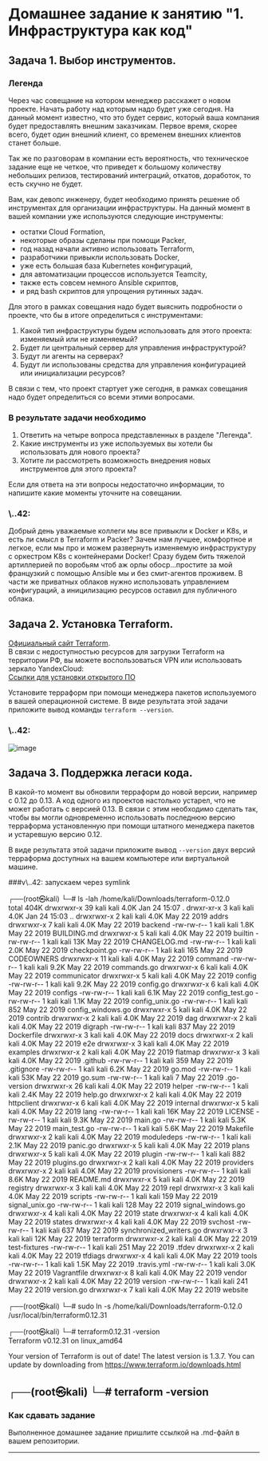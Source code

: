 # Домашнее задание к занятию "1. Инфраструктура как код"

## Задача 1. Выбор инструментов. 
 
### Легенда
 
Через час совещание на котором менеджер расскажет о новом проекте. Начать работу над которым надо 
будет уже сегодня. 
На данный момент известно, что это будет сервис, который ваша компания будет предоставлять внешним заказчикам.
Первое время, скорее всего, будет один внешний клиент, со временем внешних клиентов станет больше.

Так же по разговорам в компании есть вероятность, что техническое задание еще не четкое, что приведет к большому
количеству небольших релизов, тестирований интеграций, откатов, доработок, то есть скучно не будет.  
   
Вам, как девопс инженеру, будет необходимо принять решение об инструментах для организации инфраструктуры.
На данный момент в вашей компании уже используются следующие инструменты: 
- остатки Сloud Formation, 
- некоторые образы сделаны при помощи Packer,
- год назад начали активно использовать Terraform, 
- разработчики привыкли использовать Docker, 
- уже есть большая база Kubernetes конфигураций, 
- для автоматизации процессов используется Teamcity, 
- также есть совсем немного Ansible скриптов, 
- и ряд bash скриптов для упрощения рутинных задач.  

Для этого в рамках совещания надо будет выяснить подробности о проекте, что бы в итоге определиться с инструментами:

1. Какой тип инфраструктуры будем использовать для этого проекта: изменяемый или не изменяемый?
1. Будет ли центральный сервер для управления инфраструктурой?
1. Будут ли агенты на серверах?
1. Будут ли использованы средства для управления конфигурацией или инициализации ресурсов? 
 
В связи с тем, что проект стартует уже сегодня, в рамках совещания надо будет определиться со всеми этими вопросами.

### В результате задачи необходимо

1. Ответить на четыре вопроса представленных в разделе "Легенда". 
1. Какие инструменты из уже используемых вы хотели бы использовать для нового проекта? 
1. Хотите ли рассмотреть возможность внедрения новых инструментов для этого проекта? 

Если для ответа на эти вопросы недостаточно информации, то напишите какие моменты уточните на совещании.

### \\..42:
Добрый день уважаемые коллеги мы все привыкли к Docker и K8s, и есть ли смысл в Terraform и Packer? Зачем нам лучшее, комфортное и легкое,  если мы про и можем развернуть изменяемую инфраструктуру с оркестром K8s с контейнерами Docker! Сразу будем бить тяжелой артиллерией по воробьям чтоб аж орлы обоср...простите за мой французкий с помощью Ansible мы и без смит-агентов проживем. В части же приватных облаков нужно использовать управлением конфигураций, а иницилизацию ресурсов оставил для публичного облака.

## Задача 2. Установка Terraform. 

[Официальный сайт Terraform](https://www.terraform.io/).   
В связи с недоступностью ресурсов для загрузки Terraform на территории РФ, вы можете воспользоваться VPN или использовать зеркало YandexCloud:      
[Ссылки для установки открытого ПО](https://github.com/netology-code/devops-materials/blob/master/README.md)

Установите терраформ при помощи менеджера пакетов используемого в вашей операционной системе.
В виде результата этой задачи приложите вывод команды `terraform --version`.

### \\..42:
![image](https://user-images.githubusercontent.com/109209673/214403496-f838722e-ecfb-48ce-9581-27481b2f39bf.png)

## Задача 3. Поддержка легаси кода. 

В какой-то момент вы обновили терраформ до новой версии, например с 0.12 до 0.13. 
А код одного из проектов настолько устарел, что не может работать с версией 0.13. 
В связи с этим необходимо сделать так, чтобы вы могли одновременно использовать последнюю версию терраформа установленную при помощи
штатного менеджера пакетов и устаревшую версию 0.12. 

В виде результата этой задачи приложите вывод `--version` двух версий терраформа доступных на вашем компьютере 
или виртуальной машине.


###v\\..42:
запускаем через symlink
                                                                                                                                                                                                         
┌──(root㉿kali)
└─# ls -lah /home/kali/Downloads/terraform-0.12.0                                 
total 404K
drwxrwxr-x 39 kali kali 4.0K Jan 24 15:07 .
drwxr-xr-x  3 kali kali 4.0K Jan 24 15:03 ..
drwxrwxr-x  2 kali kali 4.0K May 22  2019 addrs
drwxrwxr-x  7 kali kali 4.0K May 22  2019 backend
-rw-rw-r--  1 kali kali 1.8K May 22  2019 BUILDING.md
drwxrwxr-x  5 kali kali 4.0K May 22  2019 builtin
-rw-rw-r--  1 kali kali  13K May 22  2019 CHANGELOG.md
-rw-rw-r--  1 kali kali 2.0K May 22  2019 checkpoint.go
-rw-rw-r--  1 kali kali  165 May 22  2019 CODEOWNERS
drwxrwxr-x 11 kali kali 4.0K May 22  2019 command
-rw-rw-r--  1 kali kali 9.2K May 22  2019 commands.go
drwxrwxr-x  6 kali kali 4.0K May 22  2019 communicator
drwxrwxr-x  5 kali kali 4.0K May 22  2019 config
-rw-rw-r--  1 kali kali 9.2K May 22  2019 config.go
drwxrwxr-x  6 kali kali 4.0K May 22  2019 configs
-rw-rw-r--  1 kali kali 6.1K May 22  2019 config_test.go
-rw-rw-r--  1 kali kali 1.1K May 22  2019 config_unix.go
-rw-rw-r--  1 kali kali  852 May 22  2019 config_windows.go
drwxrwxr-x  5 kali kali 4.0K May 22  2019 contrib
drwxrwxr-x  2 kali kali 4.0K May 22  2019 dag
drwxrwxr-x  2 kali kali 4.0K May 22  2019 digraph
-rw-rw-r--  1 kali kali  837 May 22  2019 Dockerfile
drwxrwxr-x  3 kali kali 4.0K May 22  2019 docs
drwxrwxr-x  2 kali kali 4.0K May 22  2019 e2e
drwxrwxr-x  3 kali kali 4.0K May 22  2019 examples
drwxrwxr-x  2 kali kali 4.0K May 22  2019 flatmap
drwxrwxr-x  3 kali kali 4.0K May 22  2019 .github
-rw-rw-r--  1 kali kali  359 May 22  2019 .gitignore
-rw-rw-r--  1 kali kali 6.2K May 22  2019 go.mod
-rw-rw-r--  1 kali kali  53K May 22  2019 go.sum
-rw-rw-r--  1 kali kali    7 May 22  2019 .go-version
drwxrwxr-x 26 kali kali 4.0K May 22  2019 helper
-rw-rw-r--  1 kali kali 2.4K May 22  2019 help.go
drwxrwxr-x  2 kali kali 4.0K May 22  2019 httpclient
drwxrwxr-x  6 kali kali 4.0K May 22  2019 internal
drwxrwxr-x  5 kali kali 4.0K May 22  2019 lang
-rw-rw-r--  1 kali kali  16K May 22  2019 LICENSE
-rw-rw-r--  1 kali kali 9.3K May 22  2019 main.go
-rw-rw-r--  1 kali kali 5.3K May 22  2019 main_test.go
-rw-rw-r--  1 kali kali 5.6K May 22  2019 Makefile
drwxrwxr-x  2 kali kali 4.0K May 22  2019 moduledeps
-rw-rw-r--  1 kali kali 2.1K May 22  2019 panic.go
drwxrwxr-x  5 kali kali 4.0K May 22  2019 plans
drwxrwxr-x  5 kali kali 4.0K May 22  2019 plugin
-rw-rw-r--  1 kali kali  882 May 22  2019 plugins.go
drwxrwxr-x  2 kali kali 4.0K May 22  2019 providers
drwxrwxr-x  2 kali kali 4.0K May 22  2019 provisioners
-rw-rw-r--  1 kali kali 8.6K May 22  2019 README.md
drwxrwxr-x  5 kali kali 4.0K May 22  2019 registry
drwxrwxr-x  3 kali kali 4.0K May 22  2019 repl
drwxrwxr-x  3 kali kali 4.0K May 22  2019 scripts
-rw-rw-r--  1 kali kali  159 May 22  2019 signal_unix.go
-rw-rw-r--  1 kali kali  128 May 22  2019 signal_windows.go
drwxrwxr-x  4 kali kali 4.0K May 22  2019 state
drwxrwxr-x  4 kali kali 4.0K May 22  2019 states
drwxrwxr-x  4 kali kali 4.0K May 22  2019 svchost
-rw-rw-r--  1 kali kali  637 May 22  2019 synchronized_writers.go
drwxrwxr-x  3 kali kali  12K May 22  2019 terraform
drwxrwxr-x  2 kali kali 4.0K May 22  2019 test-fixtures
-rw-rw-r--  1 kali kali  251 May 22  2019 .tfdev
drwxrwxr-x  2 kali kali 4.0K May 22  2019 tfdiags
drwxrwxr-x  4 kali kali 4.0K May 22  2019 tools
-rw-rw-r--  1 kali kali 1.5K May 22  2019 .travis.yml
-rw-rw-r--  1 kali kali 3.0K May 22  2019 Vagrantfile
drwxrwxr-x  8 kali kali 4.0K May 22  2019 vendor
drwxrwxr-x  2 kali kali 4.0K May 22  2019 version
-rw-rw-r--  1 kali kali  241 May 22  2019 version.go
drwxrwxr-x  7 kali kali 4.0K May 22  2019 website
                                                                                                                                                                                                           
┌──(root㉿kali)
└─# sudo ln -s /home/kali/Downloads/terraform-0.12.0  /usr/local/bin/terraform0.12.31
                                                                                                                                                                                                           
┌──(root㉿kali)
└─# terraform0.12.31 -version                                                               
Terraform v0.12.31
on linux_amd64

Your version of Terraform is out of date! The latest version
is 1.3.7. You can update by downloading from https://www.terraform.io/downloads.html
                                                                                                                                                                                                           
┌──(root㉿kali)
└─# terraform -version 
---

### Как cдавать задание

Выполненное домашнее задание пришлите ссылкой на .md-файл в вашем репозитории.

---
